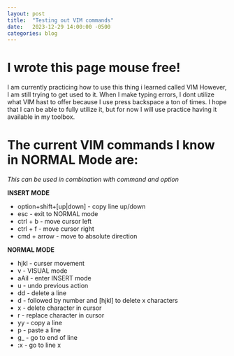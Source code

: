 ```yaml
---
layout: post
title:  "Testing out VIM commands"
date:   2023-12-29 14:00:00 -0500
categories: blog
---
```


# I wrote this page mouse free!

I am currently practicing how to use this thing i learned called VIM
However, I am still trying to get used to it. When I make typing errors,
I dont utilize what VIM hast to offer because I use press backspace a 
ton of times. I hope that I can be able to fully utilize it, but for now
I will use practice having it available in my toolbox.

# The current VIM commands I know in NORMAL Mode are:

*This can be used in combination with command and option*

**INSERT MODE**
- option+shift+[up|down] - copy line up/down
- esc - exit to NORMAL mode
- ctrl + b - move cursor left
- ctrl + f - move cursor right
- cmd + arrow - move to absolute direction

**NORMAL MODE**
- hjkl - curser movement
- v - VISUAL mode
- aAiI - enter INSERT mode
- u - undo previous action
- dd - delete a line
- d - followed by number and [hjkl] to delete x characters
- x - delete character in cursor
- r - replace character in cursor
- yy - copy a line
- p - paste a line
- g_ - go to end of line
- :x - go to line x
